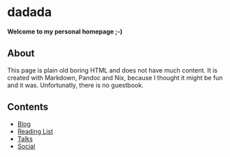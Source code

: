 # dadada

**Welcome to my personal homepage ;-)**

## About 

This page is plain old boring HTML and does not have much content. It is created with Markdown, Pandoc and Nix, because I thought it might be fun and it was. Unfortunatly, there is no guestbook.

## Contents

- [Blog](blog/)
- [Reading List](reading-list/)
- [Talks](talks/)
- [Social](https://chaos.social/@dadada)

